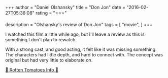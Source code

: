 +++
author = "Daniel Olshansky"
title = "Don Jon"
date = "2016-02-27T05:36:08"
rating = "⭐⭐⭐"

description = "Olshansky's review of Don Jon"
tags = [
    "movie",
]
+++


I watched this film a little while ago, but I'll leave a review as this is something I don't plan to rewatch.

With a strong cast, and good acting, it felt like it was missing something. The characters had little depth, and hard to connect with. The concept was original but had very little to elaborate on.

[🍅 Rotten Tomatoes Info 🍅](https://www.rottentomatoes.com//m/don_jon)